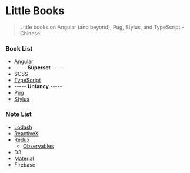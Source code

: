 # Little Books

> Little books on Angular (and beyond), Pug, Stylus, and TypeScript - Chinese.

### Book List
* [Angular](https://github.com/Shyam-Chen/Little-Books/blob/master/Angular/README.md)
* ----- **Superset** -----
* SCSS
* [TypeScript](https://github.com/Shyam-Chen/Little-Books/blob/master/TypeScript.md)
* ----- **Unfancy** -----
* [Pug](https://github.com/Shyam-Chen/Little-Books/blob/master/Pug.md)
* [Stylus](https://github.com/Shyam-Chen/Little-Books/blob/master/Stylus.md)

### Note List
* [Lodash](https://github.com/Shyam-Chen/Little-Books/blob/master/Lodash.md)
* [ReactiveX](https://github.com/Shyam-Chen/Little-Books/blob/master/ReactiveX.md)
* [Redux](https://github.com/Shyam-Chen/Little-Books/blob/master/Redux.md)
  * [Observables](https://github.com/Shyam-Chen/Little-Books/blob/master/Angular/redux-observable.md)
* D3
* Material
* Firebase

